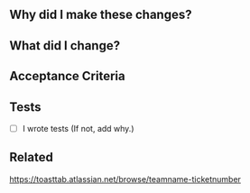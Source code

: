 ## Why did I make these changes?

## What did I change?

## Acceptance Criteria

## Tests
- [ ] I wrote tests (If not, add why.)

## Related
https://toasttab.atlassian.net/browse/teamname-ticketnumber
